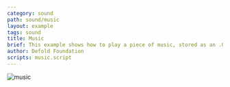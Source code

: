 ```yaml
---
category: sound
path: sound/music
layout: example
tags: sound
title: Music
brief: This example shows how to play a piece of music, stored as an .OGG file, with a sound component. The sound component is set to "looping" causing the music to never, ever stop.
author: Defold Foundation
scripts: music.script
---
```


![music](music.jpg)